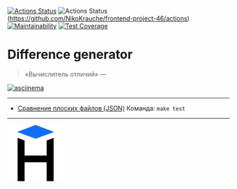 [![Actions Status](https://github.com/NikoKrauche/frontend-project-46/workflows/hexlet-check/badge.svg)](https://github.com/NikoKrauche/frontend-project-46/actions)
![Actions Status](https://github.com/NikoKrauche/frontend-project-46/workflows/learn-github-actions/badge.svg)
(https://github.com/NikoKrauche/frontend-project-46/actions)
[![Maintainability](https://api.codeclimate.com/v1/badges/2553f751350c248f03bb/maintainability)](https://codeclimate.com/github/NikoKrauche/frontend-project-46/maintainability)
[![Test Coverage](https://api.codeclimate.com/v1/badges/58f8a861596513e829d7/test_coverage)](https://codeclimate.com/github/NikoKrauche/frontend-project-44/test_coverage)

# Difference generator

> «Вычислитель отличий» — 

[![asciinema](https://gravatar.com/avatar/0b5be33f3e4e1f683cacfe572991cdd8?s=128&d=retro)](https://asciinema.org/~NikoKrauch)
***
* [Сравнение плоских файлов (JSON)](https://asciinema.org/a/xY7S6y1VeWCNlBNAFhkNxtImy)
 Команда: ```make test```

***
  [![Hexlet Ltd. logo](https://raw.githubusercontent.com/Hexlet/assets/master/images/hexlet_logo128.png)](https://ru.hexlet.io/u/nikokrauch)
